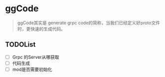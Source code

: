 # ggCode
> ggCode其实是 generate grpc code的简称，当我们已经定义好proto文件时，更快速的生成代码。

## TODOList
- [ ] Grpc 的Server从哪获取
- [ ] 代码生成
- [ ] mod是否需要初始化